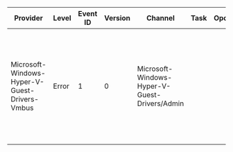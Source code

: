 Provider                                       |  Level  |  Event ID  |  Version  |  Channel                                        |  Task  |  Opcode  |  Keyword  |  Message
-----------------------------------------------|---------|------------|-----------|-------------------------------------------------|--------|----------|-----------|---------------------------------------------------------------------------------------------------------
Microsoft-Windows-Hyper-V-Guest-Drivers-Vmbus  |  Error  |  1         |  0        |  Microsoft-Windows-Hyper-V-Guest-Drivers/Admin  |        |          |           |  Hyper-V is running a different version of VMBus. Update the guest operating system to fix this problem.